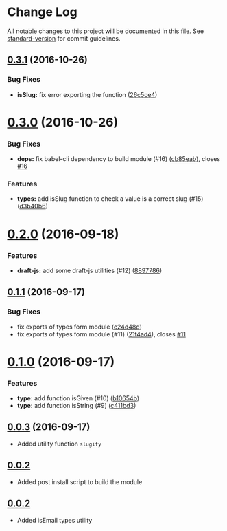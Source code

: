 # Change Log

All notable changes to this project will be documented in this file. See [standard-version](https://github.com/conventional-changelog/standard-version) for commit guidelines.

<a name="0.3.1"></a>
## [0.3.1](https://github.com/Konnektid/konnektid-js-utils/compare/v0.3.0...v0.3.1) (2016-10-26)


### Bug Fixes

* **isSlug:** fix error exporting the function ([26c5ce4](https://github.com/Konnektid/konnektid-js-utils/commit/26c5ce4))



<a name="0.3.0"></a>
# [0.3.0](https://github.com/Konnektid/konnektid-js-utils/compare/v0.2.0...v0.3.0) (2016-10-26)


### Bug Fixes

* **deps:** fix babel-cli dependency to build module (#16) ([cb85eab](https://github.com/Konnektid/konnektid-js-utils/commit/cb85eab)), closes [#16](https://github.com/Konnektid/konnektid-js-utils/issues/16)


### Features

* **types:** add isSlug function to check a value is a correct slug (#15) ([d3b40b6](https://github.com/Konnektid/konnektid-js-utils/commit/d3b40b6))



<a name="0.2.0"></a>
# [0.2.0](https://github.com/Konnektid/konnektid-js-utils/compare/v0.1.1...v0.2.0) (2016-09-18)


### Features

* **draft-js:** add some draft-js utilities (#12) ([8897786](https://github.com/Konnektid/konnektid-js-utils/commit/8897786))



<a name="0.1.1"></a>
## [0.1.1](https://github.com/Konnektid/konnektid-js-utils/compare/v0.1.0...v0.1.1) (2016-09-17)


### Bug Fixes

* fix exports of types form module ([c24d48d](https://github.com/Konnektid/konnektid-js-utils/commit/c24d48d))
* fix exports of types form module (#11) ([21f4ad4](https://github.com/Konnektid/konnektid-js-utils/commit/21f4ad4)), closes [#11](https://github.com/Konnektid/konnektid-js-utils/issues/11)



<a name="0.1.0"></a>
# [0.1.0](https://github.com/Konnektid/konnektid-js-utils/compare/v0.0.2...v0.1.0) (2016-09-17)


### Features

* **type:** add function isGiven (#10) ([b10654b](https://github.com/Konnektid/konnektid-js-utils/commit/b10654b))
* **type:** add function isString (#9) ([c411bd3](https://github.com/Konnektid/konnektid-js-utils/commit/c411bd3))



<a name="0.0.3"></a>
## [0.0.3](https://github.com/Konnektid/konnektid-js-utils/compare/v0.0.2...v0.0.3) (2016-09-17)
- Added utility function `slugify`

<a name="0.0.2"></a>
## [0.0.2](https://github.com/Konnektid/konnektid-js-utils/compare/v0.0.1...v0.0.2)
- Added post install script to build the module

<a name="0.0.2"></a>
## [0.0.2](https://github.com/Konnektid/konnektid-js-utils/compare/v0.0.1)
- Added isEmail types utility
